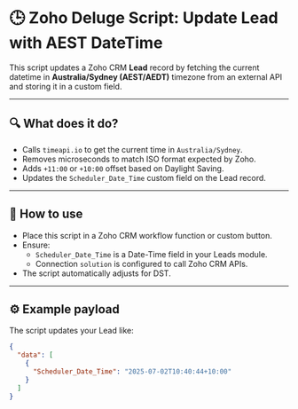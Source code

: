 # 🕒 Zoho Deluge Script: Update Lead with AEST DateTime

This script updates a Zoho CRM **Lead** record by fetching the current datetime in **Australia/Sydney (AEST/AEDT)** timezone from an external API and storing it in a custom field.

---

## 🔍 What does it do?
- Calls `timeapi.io` to get the current time in `Australia/Sydney`.
- Removes microseconds to match ISO format expected by Zoho.
- Adds `+11:00` or `+10:00` offset based on Daylight Saving.
- Updates the `Scheduler_Date_Time` custom field on the Lead record.

---

## 🚀 How to use
- Place this script in a Zoho CRM workflow function or custom button.
- Ensure:
  - `Scheduler_Date_Time` is a Date-Time field in your Leads module.
  - Connection `solution` is configured to call Zoho CRM APIs.
- The script automatically adjusts for DST.

---

## ⚙ Example payload
The script updates your Lead like:
```json
{
  "data": [
    {
      "Scheduler_Date_Time": "2025-07-02T10:40:44+10:00"
    }
  ]
}
